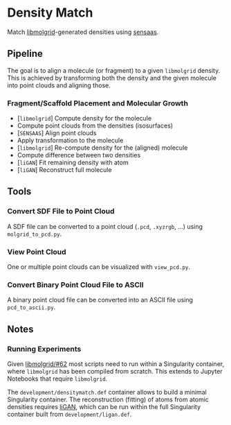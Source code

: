# Density Match

Match [libmolgrid](https://github.com/gnina/libmolgrid)-generated densities using [sensaas](https://github.com/SENSAAS/sensaas).

## Pipeline

The goal is to align a molecule (or fragment) to a given `libmolgrid` density. This is achieved by transforming both the density and the given molecule into point clouds and aligning those.

### Fragment/Scaffold Placement and Molecular Growth

* [`libmolgrid`] Compute density for the molecule
* Compute point clouds from the densities (isosurfaces)
* [`SENSAAS`] Align point clouds
* Apply transformation to the molecule
* [`libmolgrid`] Re-compute density for the (aligned) molecule
* Compute difference between two densities
* [`liGAN`] Fit remaining density with atom
* [`liGAN`] Reconstruct full molecule

## Tools

### Convert SDF File to Point Cloud

A SDF file can be converted to a point cloud (`.pcd`, `.xyzrgb`, ...) using `molgrid_to_pcd.py`.
### View Point Cloud

One or multiple point clouds can be visualized with `view_pcd.py`.
### Convert Binary Point Cloud File to ASCII

A binary point cloud file can be converted into an ASCII file using `pcd_to_ascii.py`.


## Notes

### Running Experiments

Given [libmolgrid/#62](https://github.com/gnina/libmolgrid/issues/62) most scripts need to run within a Singularity container, where `libmolgrid` has been compiled from scratch. This extends to Jupyter Notebooks that require `libmolgrid`.

The `development/densitymatch.def` container allows to build a minimal Singularity container. The reconstruction (fitting) of atoms from atomic densities requires [liGAN](https://github.com/mattragoza/liGAN), which can be run within the full Singularity container built from `development/ligan.def`.
